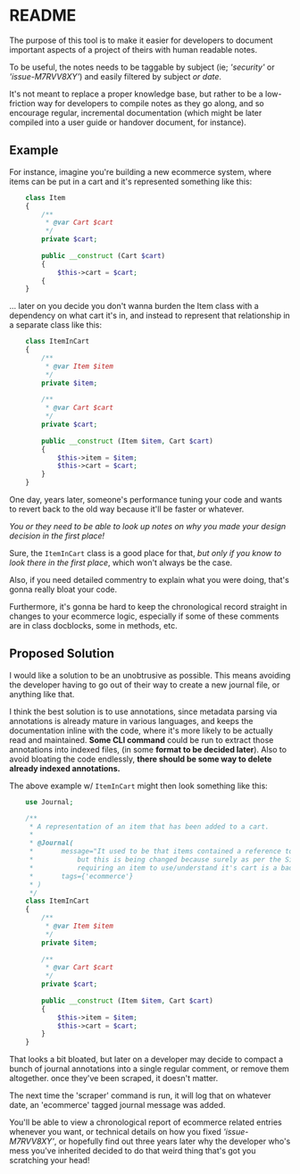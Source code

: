 # README

The purpose of this tool is to make it easier for developers
to document important aspects of a project of theirs with human readable notes.

To be useful, the notes needs to be taggable by subject (ie; _'security'_ or _'issue-M7RVV8XY'_)
and easily filtered by subject _or date_.

It's not meant to replace a proper knowledge base,
but rather to be a low-friction way for developers to compile notes as they go along, and so encourage regular, incremental documentation (which might be later compiled into a user guide or handover document, for instance).

## Example

For instance, imagine you're building a new ecommerce system, where items can be put in a cart and 
it's represented something like this:

```php
    class Item
    {
        /**
         * @var Cart $cart
         */
        private $cart;
        
        public __construct (Cart $cart)
        {
            $this->cart = $cart;
        {
    }
```

... later on you decide you don't wanna burden the Item class with a dependency on what cart it's in,
and instead to represent that relationship in a separate class like this:

```php
    class ItemInCart
    {
        /**
         * @var Item $item
         */
        private $item;
        
        /**
         * @var Cart $cart
         */
        private $cart;
        
        public __construct (Item $item, Cart $cart)
        {
            $this->item = $item;
            $this->cart = $cart;
        }
    }
```

One day, years later, someone's performance tuning your code and wants to revert back to the old way 
because it'll be faster or whatever.

_You or they need to be able to look up notes on why you made your design decision in the first place!_

Sure, the `ItemInCart` class is a good place for that, _but only if you know to look there in the first place_,
which won't always be the case.

Also, if you need detailed commentry to explain what you were doing, that's gonna really bloat your code.

Furthermore, it's gonna be hard to keep the chronological record straight
in changes to your ecommerce logic, especially if some of these comments are in class docblocks,
some in methods, etc.

## Proposed Solution

I would like a solution to be an unobtrusive as possible. This means avoiding the developer having 
to go out of their way to create a new journal file, or anything like that.

I think the best solution is to use annotations, 
since metadata parsing via annotations is already mature in various languages,
and keeps the documentation inline with the code, where it's more likely to be actually read and maintained.
**Some CLI command** could be run to extract those annotations into indexed files,
(in some **format to be decided later**).
Also to avoid bloating the code endlessly, **there should be some way to delete already indexed annotations.**

The above example w/ `ItemInCart` might then look something like this:

```php
    use Journal;

    /**
     * A representation of an item that has been added to a cart.
     *
     * @Journal(
     *       message="It used to be that items contained a reference to the cart they were in,
     *           but this is being changed because surely as per the Single Responsibility Principle,
     *           requiring an item to use/understand it's cart is a bad idea?"
     *       tags={'ecommerce'}
     * )
     */
    class ItemInCart
    {
        /**
         * @var Item $item
         */
        private $item;
        
        /**
         * @var Cart $cart
         */
        private $cart;
        
        public __construct (Item $item, Cart $cart)
        {
            $this->item = $item;
            $this->cart = $cart;
        }
    }
```

That looks a bit bloated, but later on a developer may decide to compact a bunch of journal annotations
into a single regular comment, or remove them altogether. once they've been scraped, it doesn't matter.

The next time the 'scraper' command is run, it will log that on whatever date, an 'ecommerce' tagged
journal message was added. 

You'll be able to view a chronological report of ecommerce related entries whenever you want,
or technical details on how you fixed _'issue-M7RVV8XY'_, 
or hopefully find out three years later why the developer who's mess you've inherited decided to 
do that weird thing that's got you scratching your head!